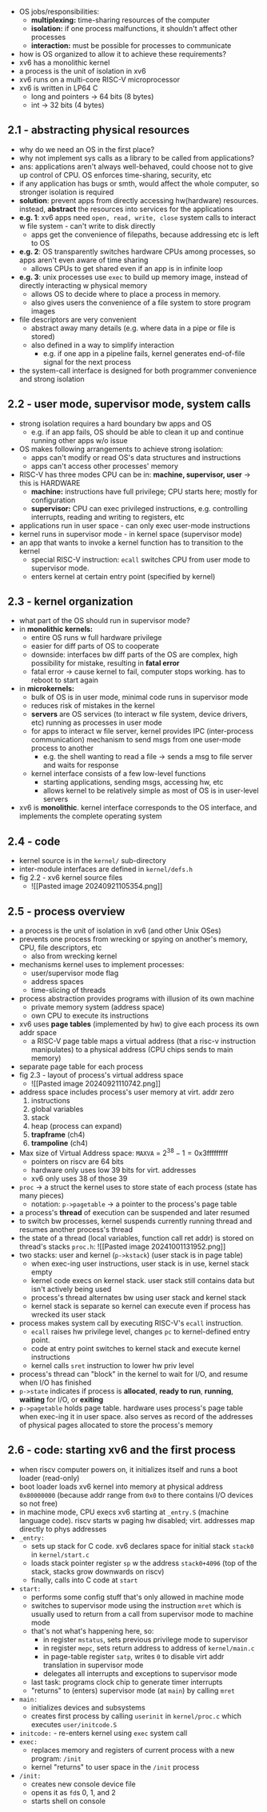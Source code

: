 - OS jobs/responsibilities:
	- **multiplexing:** time-sharing resources of the computer
	- **isolation:** if one process malfunctions, it shouldn't affect other processes
	- **interaction:** must be possible for processes to communicate
- how is OS organized to allow it to achieve these requirements?
- xv6 has a monolithic kernel
- a process is the unit of isolation in xv6
- xv6 runs on a multi-core RISC-V microprocessor
- xv6 is written in LP64 C
	- long and pointers $\rightarrow$ 64 bits (8 bytes)
	- int $\rightarrow$ 32 bits (4 bytes)
## 2.1 - abstracting physical resources
- why do we need an OS in the first place?
- why not implement sys calls as a library to be called from applications?
- ans: applications aren't always well-behaved, could choose not to give up control of CPU. OS enforces time-sharing, security, etc
- if any application has bugs or smth, would affect the whole computer, so stronger isolation is required
- **solution**: prevent apps from directly accessing hw(hardware) resources. instead, **abstract** the resources into services for the applications
- **e.g. 1**: xv6 apps need `open, read, write, close` system calls to interact w file system - can't write to disk directly
	- apps get the convenience of filepaths, because addressing etc is left to OS
- **e.g. 2**: OS transparently switches hardware CPUs among processes, so apps aren't even aware of time sharing
	- allows CPUs to get shared even if an app is in infinite loop
- **e.g. 3**: unix processes use `exec` to build up memory image, instead of directly interacting w physical memory
	- allows OS to decide where to place a process in memory. 
	- also gives users the convenience of a file system to store program images
- file descriptors are very convenient
	- abstract away many details (e.g. where data in a pipe or file is stored)
	- also defined in a way to simplify interaction
		- e.g. if one app in a pipeline fails, kernel generates end-of-file signal for the next process
- the system-call interface is designed for both programmer convenience and strong isolation
## 2.2 - user mode, supervisor mode, system calls
- strong isolation requires a hard boundary bw apps and OS
	- e.g. if an app fails, OS should be able to clean it up and continue running other apps w/o issue
- OS makes following arrangements to achieve strong isolation:
	- apps can't modify or read OS's data structures and instructions
	- apps can't access other processes' memory
- RISC-V has three modes CPU can be in: **machine, supervisor, user** $\rightarrow$ this is HARDWARE
	- **machine:** instructions have full privilege; CPU starts here; mostly for configuration
	- **supervisor:** CPU can exec privileged instructions, e.g. controlling interrupts, reading and writing to registers, etc
- applications run in user space - can only exec user-mode instructions
- kernel runs in supervisor mode - in kernel space (supervisor mode)
- an app that wants to invoke a kernel function has to transition to the kernel
	- special RISC-V instruction: `ecall` switches CPU from user mode to supervisor mode. 
	- enters kernel at certain entry point (specified by kernel)
## 2.3 - kernel organization
- what part of the OS should run in supervisor mode? 
- in **monolithic kernels:** 
	- entire OS runs w full hardware privilege
	- easier for diff parts of OS to cooperate
	- downside: interfaces bw diff parts of the OS are complex, high possibility for mistake, resulting in **fatal error**
	- fatal error $\rightarrow$ cause kernel to fail, computer stops working. has to reboot to start again
- in **microkernels:** 
	- bulk of OS is in user mode, minimal code runs in supervisor mode
	- reduces risk of mistakes in the kernel
	- **servers** are OS services (to interact w file system, device drivers, etc) running as processes in user mode
	- for apps to interact w file server, kernel provides IPC (inter-process communication) mechanism to send msgs from one user-mode process to another
		- e.g. the shell wanting to read a file $\rightarrow$ sends a msg to file server and waits for response
	- kernel interface consists of a few low-level functions
		- starting applications, sending msgs, accessing hw, etc
		- allows kernel to be relatively simple as most of OS is in user-level servers
- xv6 is **monolithic**. kernel interface corresponds to the OS interface, and implements the complete operating system
## 2.4 - code
- kernel source is in the `kernel/` sub-directory
- inter-module interfaces are defined in `kernel/defs.h`
- fig 2.2 - xv6 kernel source files
	- ![[Pasted image 20240921105354.png]]
## 2.5 - process overview
- a process is the unit of isolation in xv6 (and other Unix OSes)
- prevents one process from wrecking or spying on another's memory, CPU, file descriptors, etc
	- also from wrecking kernel
- mechanisms kernel uses to implement processes:
	- user/supervisor mode flag
	- address spaces
	- time-slicing of threads
- process abstraction provides programs with illusion of its own machine 
	- private memory system (address space)
	- own CPU to execute its instructions
- xv6 uses **page tables** (implemented by hw) to give each process its own addr space
	- a RISC-V page table maps a virtual address (that a risc-v instruction manipulates) to a physical address (CPU chips sends to main memory)
- separate page table for each process
- fig 2.3 - layout of process's virtual address space
	- ![[Pasted image 20240921110742.png]]
- address space includes process's user memory at virt. addr zero
	1. instructions
	2. global variables
	3. stack
	4. heap (process can expand)
	5. **trapframe** (ch4)
	6. **trampoline** (ch4)
- Max size of Virtual Address space: `MAXVA` = $2^{38} - 1 = \text{0x3fffffffff}$ 
	- pointers on riscv are 64 bits
	- hardware only uses low 39 bits for virt. addresses
	- xv6 only uses 38 of those 39
- `proc` $\rightarrow$ a struct the kernel uses to store state of each process (state has many pieces)
	- notation: `p->pagetable` $\rightarrow$ a pointer to the process's page table
- a process's **thread** of execution can be suspended and later resumed
- to switch bw processes, kernel suspends currently running thread and resumes another process's thread
- the state of a thread (local variables, function call ret addr) is stored on thread's stacks
	`proc.h`: 
	![[Pasted image 20241001131952.png]]
- two stacks: user and kernel (`p->kstack`) (user stack is in page table)
	- when exec-ing user instructions, user stack is in use, kernel stack empty
	- kernel code execs on kernel stack. user stack still contains data but isn't actively being used
	- process's thread alternates bw using user stack and kernel stack
	- kernel stack is separate so kernel can execute even if process has wrecked its user stack
- process makes system call by executing RISC-V's `ecall` instruction. 
	- `ecall` raises hw privilege level, changes `pc` to kernel-defined entry point. 
	- code at entry point switches to kernel stack and execute kernel instructions
	- kernel calls `sret` instruction to lower hw priv level
- process's thread can "block" in the kernel to wait for I/O, and resume when I/O has finished
- `p->state` indicates if process is **allocated**, **ready to run**, **running**, **waiting** for I/O, or **exiting**
- `p->pagetable` holds page table. hardware uses process's page table when exec-ing it in user space. also serves as record of the addresses of physical pages allocated to store the process's memory
## 2.6 - code: starting xv6 and the first process
- when riscv computer powers on, it initializes itself and runs a boot loader (read-only)
- boot loader loads xv6 kernel into memory at physical address `0x80000000` (because addr range from `0x0` to there contains I/O devices so not free)
- in machine mode, CPU execs xv6 starting at `_entry.S` (machine language code). riscv starts w paging hw disabled; virt. addresses map directly to phys addresses
- `_entry:`
	- sets up stack for C code. xv6 declares space for initial stack `stack0` in `kernel/start.c`
	- loads stack pointer register `sp` w the address `stack0+4096` (top of the stack, stacks grow downwards on riscv)
	- finally, calls into C code at `start`
- `start:`
	- performs some config stuff that's only allowed in machine mode
	- switches to supervisor mode using the instruction `mret` which is usually used to return from a call from supervisor mode to machine mode
	- that's not what's happening here, so:
		- in register `mstatus`, sets previous privilege mode to supervisor
		- in register `mepc`, sets return address to address of `kernel/main.c`
		- in page-table register `satp`, writes `0` to disable virt addr translation in supervisor mode
		- delegates all interrupts and exceptions to supervisor mode
	- last task: programs clock chip to generate timer interrupts
	- "returns" to (enters) supervisor mode (at `main`) by calling `mret`
- `main:`
	- initializes devices and subsystems
	- creates first process by calling `userinit` in `kernel/proc.c` which executes `user/initcode.S`
- `initcode:`
		- re-enters kernel using `exec` system call
- `exec:` 
	- replaces memory and registers of current process with a new program: `/init`
	- kernel "returns" to user space in the `/init` process
- `/init:` 
	- creates new console device file
	- opens it as `fd`s 0, 1, and 2
	- starts shell on console
